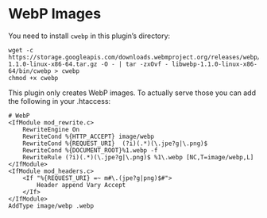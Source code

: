 # WebP Images

You need to install `cwebp` in this plugin’s directory:

```shell script
wget -c https://storage.googleapis.com/downloads.webmproject.org/releases/webp/libwebp-1.1.0-linux-x86-64.tar.gz -O - | tar -zxOvf - libwebp-1.1.0-linux-x86-64/bin/cwebp > cwebp
chmod +x cwebp
``` 

This plugin only creates WebP images. To actually serve those you can
add the following in your .htaccess:

```apacheconfig
# WebP
<IfModule mod_rewrite.c>
    RewriteEngine On
    RewriteCond %{HTTP_ACCEPT} image/webp
    RewriteCond %{REQUEST_URI}  (?i)(.*)(\.jpe?g|\.png)$
    RewriteCond %{DOCUMENT_ROOT}%1.webp -f
    RewriteRule (?i)(.*)(\.jpe?g|\.png)$ %1\.webp [NC,T=image/webp,L]
</IfModule>
<IfModule mod_headers.c>
    <If "%{REQUEST_URI} =~ m#\.(jpe?g|png)$#">
        Header append Vary Accept
    </If>
</IfModule>
AddType image/webp .webp
```
